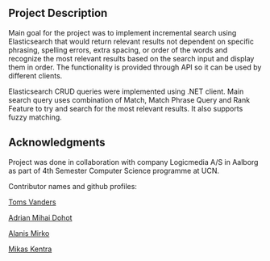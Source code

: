 <!-- ABOUT THE PROJECT -->
## Project Description
Main goal for the project was to implement incremental search using Elasticsearch that would return relevant results not dependent on specific phrasing, spelling errors, extra spacing, or order of the words and recognize the most relevant results based on the search input and display them in order. The functionality is provided through API so it can be used by different clients.

Elasticsearch CRUD queries were implemented using .NET client. Main search query uses combination of Match, Match Phrase Query and Rank Feature to try and search for the most relevant results. It also supports fuzzy matching.

<!-- CONTRIBUTORS -->
## Acknowledgments

Project was done in collaboration with company Logicmedia A/S in Aalborg as part of 4th Semester Computer Science programme at UCN.

Contributor names and github profiles:

[Toms Vanders](https://github.com/toms-vanders)

[Adrian Mihai Dohot](https://github.com/AlexanderADM)

[Alanis Mirko](https://github.com/alanismirko)

[Mikas Kentra](https://github.com/mikaske)
